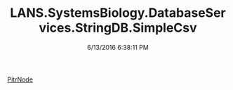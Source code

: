 ﻿---
title: LANS.SystemsBiology.DatabaseServices.StringDB.SimpleCsv
date: 6/13/2016 6:38:11 PM
---

[PitrNode](T-LANS.SystemsBiology.DatabaseServices.StringDB.SimpleCsv.PitrNode.html)
